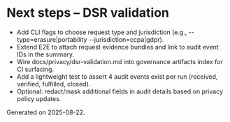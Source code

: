 # Next steps – DSR validation

- Add CLI flags to choose request type and jurisdiction (e.g., --type=erasure|portability --jurisdiction=ccpa|gdpr).
- Extend E2E to attach request evidence bundles and link to audit event IDs in the summary.
- Wire docs/privacy/dsr-validation.md into governance artifacts index for CI surfacing.
- Add a lightweight test to assert 4 audit events exist per run (received, verified, fulfilled, closed).
- Optional: redact/mask additional fields in audit details based on privacy policy updates.

Generated on 2025-08-22.
